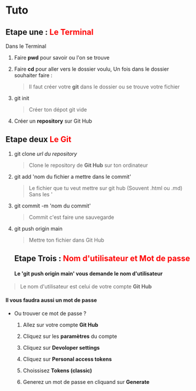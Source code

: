 # Tuto

## Etape une : <span style="color: red;">Le Terminal

Dans le Terminal

1. Faire **pwd** pour savoir ou l'on se trouve
2. Faire **cd** pour aller vers le dossier voulu,
   Un fois dans le dossier souhaiter faire :

   > Il faut créer votre **git** dans le dossier ou se trouve votre fichier

3. git init
   > Créer ton dépot git vide
4. Créer un **repository** sur Git Hub

## Etape deux <span style="color: red;"> Le Git

1.  git clone _url du repository_

    > Clone le repository de **Git Hub** sur ton ordinateur

2.  git add 'nom du fichier a mettre dans le commit'

    > Le fichier que tu veut mettre sur git hub (Souvent .html ou .md) Sans les '

3.  git commit -m 'nom du commit'

    > Commit c'est faire une sauvegarde

4.  git push origin main

    > Mettre ton fichier dans Git Hub

    ## Etape Trois : <span style="color: red;">Nom d'utilisateur et Mot de passe

    #### Le 'git push origin main' vous demande le nom d'utilisateur

> Le nom d'utilisateur est celui de votre compte **Git Hub**

#### Il vous faudra aussi un mot de passe

- Ou trouver ce mot de passe ?

  1.  Allez sur votre compte **Git Hub**

  2.  Cliquez sur les **paramètres** du compte

  3.  Cliquez sur **Devoloper settings**

  4.  Cliquez sur **Personal access tokens**

  5.  Choissisez **Tokens (classic)**

  6.  Generez un mot de passe en cliquand sur **Generate**
